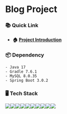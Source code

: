 # Blog Project

### 📚 Quick Link
- #### 🏠 [Project Introduction](https://www.notion.so/Blog-project-64608acdbecd4bf89f496ef4fb5467fd)

### 📦 Dependency
    - Java 17
    - Gradle 7.6.1
    - MySQL 8.0.35
    - Spring Boot 3.0.2

### 🖥️ Tech Stack
<img src="https://img.shields.io/badge/Spring Boot-6DB33F?style=for-the-social&logo=Spring Boot&logoColor=white"><img src="https://img.shields.io/badge/Spring Data JPA-6DB33F?style=for-the-social&logo=Databricks&logoColor=white"><img src="https://img.shields.io/badge/Gradle-02303A?style=for-the-social&logo=Gradle&logoColor=white"><img src="https://img.shields.io/badge/Spring Security-6DB33F?style=for-the-social&logo=springsecurity&logoColor=white"><img src="https://img.shields.io/badge/JSON Web Tokens-000000?style=for-the-social&logo=JSON Web Tokens&logoColor=white"><img src="https://img.shields.io/badge/JUnit5-25A162?style=for-the-sociak&logo=junit5&logoColor=white"><img src="https://img.shields.io/badge/MySQL-4479A1.svg?style=for-the-social&logo=MySQL&logoColor=white"><img src ="https://img.shields.io/badge/AWS EC2-FF9900?style=for-the-social&logo=amazonec2&logoColor=white"><img src ="https://img.shields.io/badge/AWS S3-69A31?style=for-the-social&logo=amazons3&logoColor=white"><img src="https://img.shields.io/badge/AWS RDS-527FFF?style=for-the-social&logo=amazonrds&logoColor=white">


